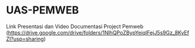# UAS-PEMWEB
Link Presentasi dan Video Documentasi Project Pemweb
(https://drive.google.com/drive/folders/1NlhQPoZBypYeiqIFejJ5s9Gz_8KyEfZI?usp=sharing)
